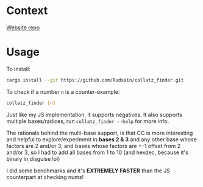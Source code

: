 # Context
[Website repo](https://github.com/Rudxain/Collatz-finder)

# Usage
To install:
```sh
cargo install --git https://github.com/Rudxain/collatz_finder.git
```
To check if a number `n` is a counter-example:
```sh
collatz_finder [n]
```

Just like my JS implementation, it supports negatives. It also supports multiple bases/radices, run `collatz_finder --help` for more info.

The rationale behind the multi-base support, is that CC is more interesting and helpful to explore/experiment in **bases 2 & 3** and any other base whose factors are 2 and/or 3, and bases whose factors are +-1 offset from 2 and/or 3, so I had to add all bases from 1 to 10 (and hexdec, because it's binary in disguise lol)

I did some benchmarks and it's **EXTREMELY FASTER** than the JS counterpart at checking nums!
